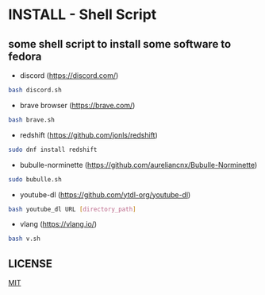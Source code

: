# INSTALL - Shell Script
## some shell script to install some software to fedora

- discord (https://discord.com/)
```sh
bash discord.sh
```
- brave browser (https://brave.com/)
```sh
bash brave.sh
```
- redshift (https://github.com/jonls/redshift)
```sh
sudo dnf install redshift
```
- bubulle-norminette (https://github.com/aureliancnx/Bubulle-Norminette)
```sh
sudo bubulle.sh
```
- youtube-dl (https://github.com/ytdl-org/youtube-dl)
```sh
bash youtube_dl URL [directory_path]
```
- vlang (https://vlang.io/)
```sh
bash v.sh
```

## LICENSE
[MIT](LICENSE)
